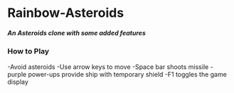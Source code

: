 # Rainbow-Asteroids
##### An Asteroids clone with some added features

### How to Play 
-Avoid asteroids
-Use arrow keys to move
-Space bar shoots missile
-purple power-ups provide ship with temporary shield
-F1 toggles the game display
